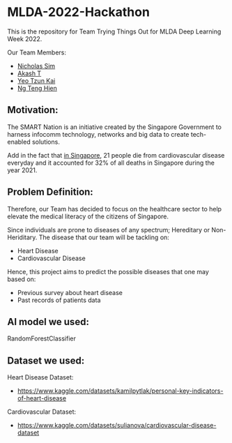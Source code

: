 # MLDA-2022-Hackathon

This is the repository for Team Trying Things Out for MLDA Deep Learning Week 2022.

Our Team Members:
 - [Nicholas Sim](https://github.com/nicholassy)
 - [Akash T](https://github.com/akasht81)
 - [Yeo Tzun Kai](https://github.com/yeotzunkai)
 - [Ng Teng Hien](https://github.com/ericnthh)
 
 ## Motivation:
 
 The SMART Nation is an initiative created by the Singapore Government to harness infocomm technology, networks and big data to create tech-enabled solutions. 
 
 Add in the fact that [in Singapore](https://www.myheart.org.sg/health/heart-disease-statistics/#:~:text=In%20Singapore%2C%2021%20people%20die,to%20heart%20diseases%20or%20stroke), 21 people die from cardiovascular disease everyday and it accounted for 32% of all deaths in Singapore during the year 2021.
 
 ## Problem Definition:
 
 Therefore, our Team has decided to focus on the healthcare sector to help elevate the medical literacy of the citizens of Singapore. 
 
 Since individuals are prone to diseases of any spectrum; Hereditary or Non-Heriditary. The disease that our team will be tackling on:
 - Heart Disease
 - Cardiovascular Disease
 
 Hence, this project aims to predict the possible diseases that one may based on:
 - Previous survey about heart disease
 - Past records of patients data
 
  ## AI model we used:
 
 RandomForestClassifier
 
 ## Dataset we used:
 
 Heart Disease Dataset:
 - https://www.kaggle.com/datasets/kamilpytlak/personal-key-indicators-of-heart-disease
 
 Cardiovascular Dataset:
 - https://www.kaggle.com/datasets/sulianova/cardiovascular-disease-dataset
 
